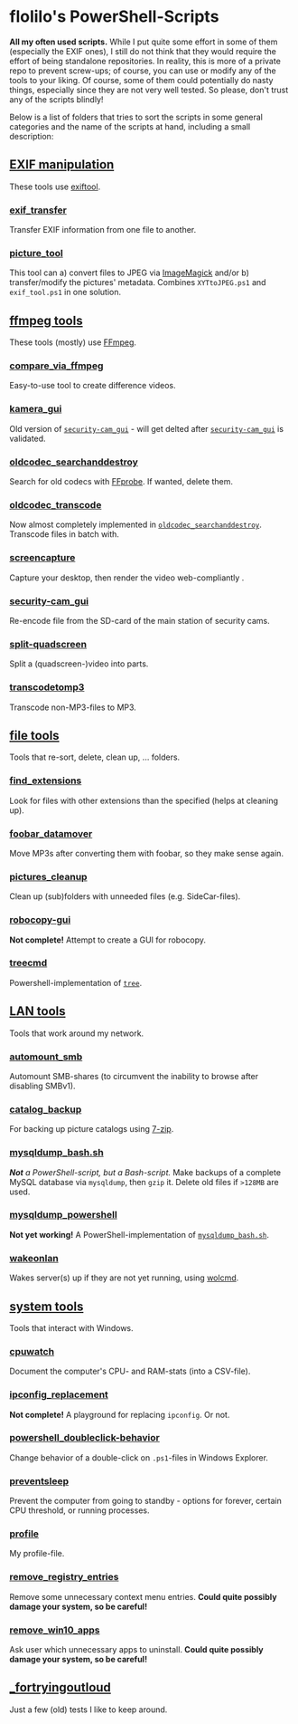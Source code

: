 # flolilo's PowerShell-Scripts

**All my often used scripts.**
While I put quite some effort in some of them (especially the EXIF ones), I still do not think that they would require the effort of being standalone repositories. In reality, this is more of a private repo to prevent screw-ups; of course, you can use or modify any of the tools to your liking.
Of course, some of them could potentially do nasty things, especially since they are not very well tested. So please, don't trust any of the scripts blindly!

Below is a list of folders that tries to sort the scripts in some general categories and the name of the scripts at hand, including a small description:


## [EXIF manipulation](./EXIF_manipulation)
These tools use [exiftool](https://sno.phy.queensu.ca/~phil/exiftool/).

### [exif_transfer](./EXIF_manipulation/exif_transfer.ps1)
Transfer EXIF information from one file to another.

### [picture_tool](./EXIF_manipulation/XYZtoJPEG.ps1)
This tool can a) convert files to JPEG via [ImageMagick](https://www.imagemagick.org/) and/or b) transfer/modify the pictures' metadata.
Combines `XYTtoJPEG.ps1` and `exif_tool.ps1` in one solution.


## [ffmpeg tools](./ffmpeg_tools)
These tools (mostly) use [FFmpeg](https://ffmpeg.org/).

### [compare_via_ffmpeg](./ffmpeg_tools/compare_via_ffmpeg.ps1)
Easy-to-use tool to create difference videos.

### [kamera_gui](./ffmpeg_tools/kamera_gui.ps1)
Old version of [`security-cam_gui`](./ffmpeg_tools/security-cam_gui.ps1) - will get delted after [`security-cam_gui`](./ffmpeg_tools/security-cam_gui.ps1) is validated.

### [oldcodec_searchanddestroy](./ffmpeg_tools/oldcodec_searchanddestroy.ps1)
Search for old codecs with [FFprobe](https://ffmpeg.org/). If wanted, delete them.

### [oldcodec_transcode](./ffmpeg_tools/oldcodec_transcode.ps1)
Now almost completely implemented in [`oldcodec_searchanddestroy`](./ffmpeg_tools/oldcodec_searchanddestroy.ps1). Transcode files in batch with.

### [screencapture](./ffmpeg_tools/screencapture.ps1)
Capture your desktop, then render the video web-compliantly .

### [security-cam_gui](./ffmpeg_tools/security-cam_gui.ps1)
Re-encode file from the SD-card of the main station of security cams.

### [split-quadscreen](./ffmpeg_tools/split-quadscreen.ps1)
Split a (quadscreen-)video into parts.

### [transcodetomp3](./ffmpeg_tools/transcodetomp3.ps1)
Transcode non-MP3-files to MP3.


## [file tools](./file_tools)
Tools that re-sort, delete, clean up, ... folders.

### [find_extensions](./file_tools/find_extensions.ps1)
Look for files with other extensions than the specified (helps at cleaning up).

### [foobar_datamover](./file_tools/foobar_datamover.ps1)
Move MP3s after converting them with foobar, so they make sense again.

### [pictures_cleanup](./file_tools/pictures_cleanup.ps1)
Clean up (sub)folders with unneeded files (e.g. SideCar-files).

### [robocopy-gui](./file_tools/robocopy-gui.ps1)
**Not complete!** Attempt to create a GUI for robocopy.

### [treecmd](./file_tools/treecmd.ps1)
Powershell-implementation of [`tree`](https://docs.microsoft.com/en-us/previous-versions/windows/it-pro/windows-xp/bb491019(v=technet.10)).


## [LAN tools](./LAN_tools)
Tools that work around my network.

### [automount_smb](./LAN_tools/automount_smb.ps1)
Automount SMB-shares (to circumvent the inability to browse after disabling SMBv1).

### [catalog_backup](./LAN_tools/catalog_backup.ps1)
For backing up picture catalogs using [7-zip](http://www.7-zip.org/).

### [mysqldump_bash.sh](./LAN_tools/mysqldump_bash.sh)
_**Not** a PowerShell-script, but a Bash-script._ Make backups of a complete MySQL database via `mysqldump`, then `gzip` it. Delete old files if `>128MB` are used.

### [mysqldump_powershell](./LAN_tools/mysqldump_powershell.ps1)
**Not yet working!** A PowerShell-implementation of [`mysqldump_bash.sh`](./LAN_tools/mysqldump_bash.sh).

### [wakeonlan](./LAN_tools/wakeonlan.ps1)
Wakes server(s) up if they are not yet running, using [wolcmd](https://www.depicus.com/wake-on-lan/wake-on-lan-cmd).


## [system tools](./system_tools)
Tools that interact with Windows.

### [cpuwatch](./system_tools/cpuwatch.ps1)
Document the computer's CPU- and RAM-stats (into a CSV-file).

### [ipconfig_replacement](./system_tools/ipconfig_replacement.ps1)
**Not complete!** A playground for replacing `ipconfig`. Or not.

### [powershell_doubleclick-behavior](./system_tools/powershell_doubleclick-behavior.ps1)
Change behavior of a double-click on `.ps1`-files in Windows Explorer.

### [preventsleep](./system_tools/preventsleep.ps1)
Prevent the computer from going to standby - options for forever, certain CPU threshold, or running processes.

### [profile](./system_tools/profile.ps1)
My profile-file.

### [remove_registry_entries](./system_tools/remove_registry_entries.ps1)
Remove some unnecessary context menu entries. **Could quite possibly damage your system, so be careful!**

### [remove_win10_apps](./system_tools/remove_win10_apps.ps1)
Ask user which unnecessary apps to uninstall. **Could quite possibly damage your system, so be careful!**


## [_fortryingoutloud](./_fortryingoutloud.ps1)
Just a few (old) tests I like to keep around.

